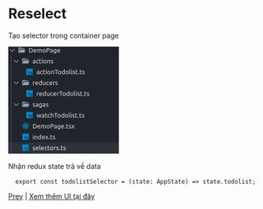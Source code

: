[9]: ./routing.md

<!-- content -->

# Reselect

Tạo selector trong container page

![alt text](../img/img4.png)

Nhận redux state trả về data

```JSX
  export const todolistSelector = (state: AppState) => state.todolist;
```

<!-- end of content -->

[Prev][9] | [Xem thêm UI tại đây](https://5f5b43872be3560022d03ffc-cmcaewwvid.chromatic.com/?path=/story/*)
